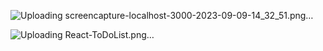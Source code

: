  ![Uploading screencapture-localhost-3000-2023-09-09-14_32_51.png…]()
 
![Uploading React-ToDoList.png…]()

